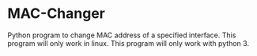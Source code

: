 # MAC-Changer
Python program to change MAC address of a specified interface. 
This program will only work in linux. 
This program will only work with python 3.
